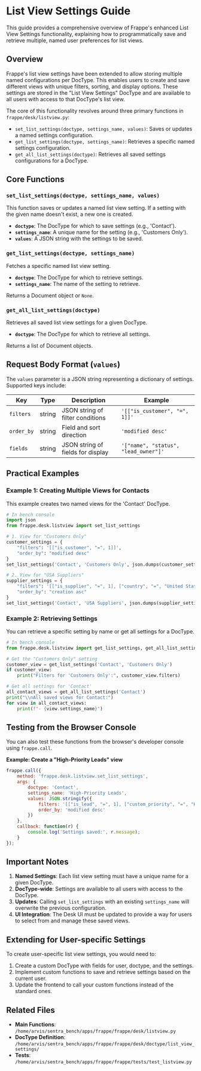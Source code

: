# List View Settings Guide

This guide provides a comprehensive overview of Frappe's enhanced List View Settings functionality, explaining how to programmatically save and retrieve multiple, named user preferences for list views.

## Overview

Frappe's list view settings have been extended to allow storing multiple named configurations per DocType. This enables users to create and save different views with unique filters, sorting, and display options. These settings are stored in the "List View Settings" DocType and are available to all users with access to that DocType's list view.

The core of this functionality revolves around three primary functions in `frappe/desk/listview.py`:

-   `set_list_settings(doctype, settings_name, values)`: Saves or updates a named settings configuration.
-   `get_list_settings(doctype, settings_name)`: Retrieves a specific named settings configuration.
-   `get_all_list_settings(doctype)`: Retrieves all saved settings configurations for a DocType.

## Core Functions

### `set_list_settings(doctype, settings_name, values)`

This function saves or updates a named list view setting. If a setting with the given name doesn't exist, a new one is created.

-   **`doctype`**: The DocType for which to save settings (e.g., 'Contact').
-   **`settings_name`**: A unique name for the setting (e.g., 'Customers Only').
-   **`values`**: A JSON string with the settings to be saved.

### `get_list_settings(doctype, settings_name)`

Fetches a specific named list view setting.

-   **`doctype`**: The DocType for which to retrieve settings.
-   **`settings_name`**: The name of the setting to retrieve.

Returns a Document object or `None`.

### `get_all_list_settings(doctype)`

Retrieves all saved list view settings for a given DocType.

-   **`doctype`**: The DocType for which to retrieve all settings.

Returns a list of Document objects.

## Request Body Format (`values`)

The `values` parameter is a JSON string representing a dictionary of settings. Supported keys include:

| Key      | Type    | Description                            | Example                                |
|----------|---------|----------------------------------------|----------------------------------------|
| `filters`  | string  | JSON string of filter conditions       | `'[["is_customer", "=", 1]]'`          |
| `order_by` | string  | Field and sort direction               | `'modified desc'`                      |
| `fields`   | string  | JSON string of fields for display      | `'["name", "status", "lead_owner"]'`   |

## Practical Examples

### Example 1: Creating Multiple Views for Contacts

This example creates two named views for the 'Contact' DocType.

```python
# In bench console
import json
from frappe.desk.listview import set_list_settings

# 1. View for "Customers Only"
customer_settings = {
    "filters": '[["is_customer", "=", 1]]',
    "order_by": "modified desc"
}
set_list_settings('Contact', 'Customers Only', json.dumps(customer_settings))

# 2. View for "USA Suppliers"
supplier_settings = {
    "filters": '[["is_supplier", "=", 1], ["country", "=", "United States"]]',
    "order_by": "creation asc"
}
set_list_settings('Contact', 'USA Suppliers', json.dumps(supplier_settings))
```

### Example 2: Retrieving Settings

You can retrieve a specific setting by name or get all settings for a DocType.

```python
# In bench console
from frappe.desk.listview import get_list_settings, get_all_list_settings

# Get the "Customers Only" setting
customer_view = get_list_settings('Contact', 'Customers Only')
if customer_view:
    print("Filters for 'Customers Only':", customer_view.filters)

# Get all settings for 'Contact'
all_contact_views = get_all_list_settings('Contact')
print("\\nAll saved views for Contact:")
for view in all_contact_views:
    print(f"- {view.settings_name}")
```

## Testing from the Browser Console

You can also test these functions from the browser's developer console using `frappe.call`.

**Example: Create a "High-Priority Leads" view**

```javascript
frappe.call({
    method: 'frappe.desk.listview.set_list_settings',
    args: {
        doctype: 'Contact',
        settings_name: 'High-Priority Leads',
        values: JSON.stringify({
            filters: '[["is_lead", "=", 1], ["custom_priority", "=", "High"]]',
            order_by: 'modified desc'
        })
    },
    callback: function(r) {
        console.log('Settings saved:', r.message);
    }
});
```

## Important Notes

1.  **Named Settings**: Each list view setting must have a unique name for a given DocType.
2.  **DocType-wide**: Settings are available to all users with access to the DocType.
3.  **Updates**: Calling `set_list_settings` with an existing `settings_name` will overwrite the previous configuration.
4.  **UI Integration**: The Desk UI must be updated to provide a way for users to select from and manage these saved views.

## Extending for User-specific Settings

To create user-specific list view settings, you would need to:

1.  Create a custom DocType with fields for user, doctype, and the settings.
2.  Implement custom functions to save and retrieve settings based on the current user.
3.  Update the frontend to call your custom functions instead of the standard ones.

## Related Files

-   **Main Functions**: `/home/arvis/sentra_bench/apps/frappe/frappe/desk/listview.py`
-   **DocType Definition**: `/home/arvis/sentra_bench/apps/frappe/frappe/desk/doctype/list_view_settings/`
-   **Tests**: `/home/arvis/sentra_bench/apps/frappe/frappe/tests/test_listview.py`